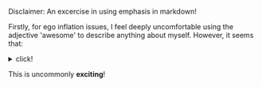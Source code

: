 Disclaimer: An excercise in using emphasis in markdown!

Firstly, for ego inflation issues, I feel deeply uncomfortable using the adjective 'awesome' to describe anything about myself. However, it seems that:

<details>
  <summary>click!</summary>

* I love my family.
* A **natural** teacher, I seem to be.
* Later in life, unusually **enthused by code, science and tech** and the possibilites of **DL**.


</details>


This is uncommonly **exciting**!


